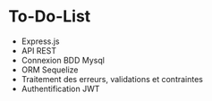 ﻿# To-Do-List

- Express.js
- API REST
- Connexion BDD Mysql
- ORM Sequelize
- Traitement des erreurs, validations et contraintes
- Authentification JWT

